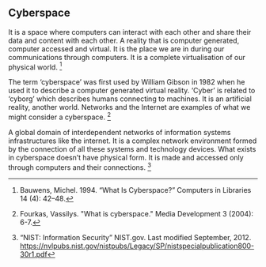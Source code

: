 ## Cyberspace

It is a space where computers can interact with each other and share their data and content with each other. A reality that is computer generated, computer accessed and virtual. It is the place we are in during our communications through computers. It is a complete virtualisation of our physical world. [^bauwens94cyberspace]

The term ‘cyberspace’ was first used by William Gibson in 1982 when he used it to describe a computer generated virtual reality. ‘Cyber’ is related to ‘cyborg’ which describes humans connecting to machines. It is an artificial reality, another world. Networks and the Internet are examples of what we might consider a cyberspace. [^fourkas04cyberspace]

A global domain of interdependent networks of information systems infrastructures like the internet. It is a complex network environment formed by the connection of all these systems and technology devices. What exists in cyberspace doesn’t have physical form. It is made and accessed only through computers and their connections. [^nist12information]

[^bauwens94cyberspace]: Bauwens, Michel. 1994. “What Is Cyberspace?” Computers in Libraries 14 (4): 42–48. 

[^fourkas04cyberspace]: Fourkas, Vassilys. "What is cyberspace." Media Development 3 (2004): 6-7.

[^nist12information]: “NIST: Information Security” NIST.gov. Last modified September, 2012. https://nvlpubs.nist.gov/nistpubs/Legacy/SP/nistspecialpublication800-30r1.pdf 
